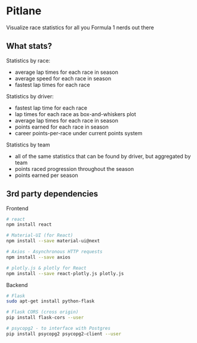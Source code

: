 # Pitlane
Visualize race statistics for all you Formula 1 nerds out there

## What stats?

Statistics by race:
* average lap times for each race in season
* average speed for each race in season
* fastest lap times for each race

Statistics by driver:
* fastest lap time for each race
* lap times for each race as box-and-whiskers plot
* average lap times for each race in season
* points earned for each race in season
* career points-per-race under current points system

Statistics by team
* all of the same statistics that can be found by driver, but aggregated by team
* points raced progression throughout the season
* points earned per season


## 3rd party dependencies

Frontend
```bash
# react
npm install react

# Material-UI (for React)
npm install --save material-ui@next

# Axios - Asynchronous HTTP requests
npm install --save axios

# plotly.js & plotly for React
npm install --save react-plotly.js plotly.js
```

Backend
```bash
# Flask
sudo apt-get install python-flask

# Flask CORS (cross origin)
pip install flask-cors --user

# psycopg2 - to interface with Postgres
pip install psycopg2 psycopg2-client --user 
```